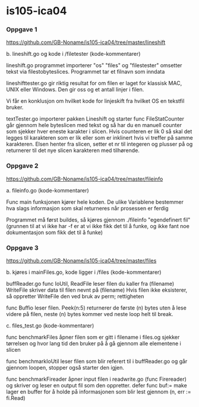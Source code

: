 ﻿# is105-ica04

### Oppgave 1
https://github.com/GB-Noname/is105-ica04/tree/master/lineshift 

b. lineshift.go og kode i /filetester
(kode-kommentarer)

lineshift.go programmet importerer "os" "files" og "filestester" omsetter tekst via filestobyteslices. Programmet tar et filnavn som inndata

lineshifttester.go gir riktig resultat for om filen er laget for klassisk MAC, UNIX eller Windows. Den gir oss og et antall linjer i filen.

Vi får en konklusjon om hvilket kode for linjeskift fra hvilket OS en tekstfil bruker. 

textTester.go importerer pakken Lineshift og starter func FileStatCounter går gjennom hele byteslicen med tekst og så har du en manuell counter som sjekker hver eneste karakter i slicen. 
Hvis counteren er lik 0 så skal det legges til karakteren som er lik eller som er inklinert hvis vi treffer på samme karakteren. 
Elsen henter fra slicen, setter et nr til integeren og plusser på og returnerer til det nye slicen karakteren med tilhørende. 

### Oppgave 2 

https://github.com/GB-Noname/is105-ica04/tree/master/fileinfo

a. fileinfo.go
(kode-kommentarer)

Func main funksjonen kjører hele koden. De ulike Variablene bestemmer hva slags informasjon som skal returneres når prosessen er ferdig   

Programmet må først buildes, så kjøres gjennom ./fileinfo "egendefinert fil" (grunnen til at vi ikke har -f er at vi ikke fikk det til å funke, og ikke fant noe dokumentasjon som fikk det til å funke)
### Oppgave 3 

https://github.com/GB-Noname/is105-ica04/tree/master/files

b. kjøres i mainFiles.go, kode ligger i /files
(kode-kommentarer)

buffReader.go
func IoUtil, ReadFile leser filen du kaller fra (filename) 
WriteFile skriver data til filen nevnt på (filename) Hvis filen ikke eksisterer, så oppretter WriteFile den ved bruk av perm; rettigheten

func Buffio leser filen. Peek(n:5) returnerer de første (n) bytes uten å lese videre på filen, neste (n) bytes kommer ved neste loop helt til break.

c. files_test.go
(kode-kommentarer)

func benchmarkFiles åpner filen som er gitt i filename i files.og sjekker tørrelsen og hvor lang tid den bruker på å gå gjennom alle elementene i slicen

func benchmarkIoUtil leser filen som blir referert til i buffReader.go og går gjennom loopen, stopper også starter den igjen.

func benchmarkFireader åpner input filen i readwrite.go (func Firereader) og skriver og leser en output fil som den oppretter.
defer func buf:= make lager en buffer for å holde på informasjonen som blir lest gjennom (n, err := fi.Read)
